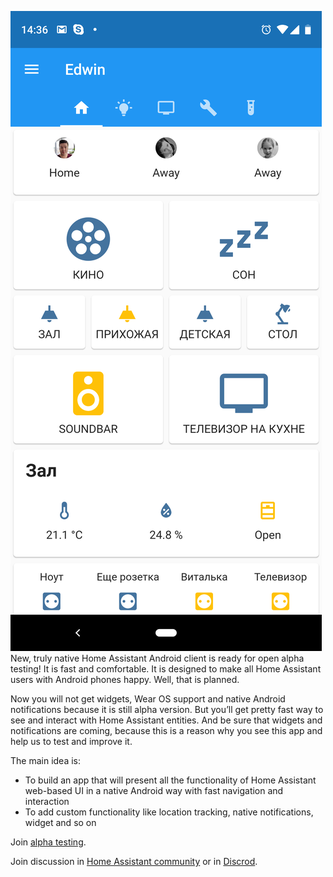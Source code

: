 ![App screenshot](/assets/images/scr_main.png)New, truly native Home Assistant Android client is ready for open alpha testing!
It is fast and comfortable. It is designed to make all Home Assistant users with Android phones happy. Well, that is planned.

Now you will not get widgets, Wear OS support and native Android notifications because it is still alpha version. But you’ll get pretty fast way to see and interact with Home Assistant entities. And be sure that widgets and notifications are coming, because this is a reason why you see this app and help us to test and improve it.

The main idea is:

- To build an app that will present all the functionality of Home Assistant web-based UI in a native Android way with fast navigation and interaction
- To add custom functionality like location tracking, native notifications, widget and so on

Join [alpha testing](/alpha-testing).

Join discussion in [Home Assistant community](https://community.home-assistant.io/t/alpha-testing-ha-client-native-android-client-for-home-assistant/69912) or in [Discrod](https://discord.gg/NSaQEQ8).
